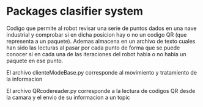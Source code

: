 # Packages clasifier system
Codigo que permite al robot revisar una serie de puntos dados en una nave industrial y comprobar si en dicha posicion hay o no un codigo QR (que representa a un paquete). Ademas almacena en un archivo de texto cuales han sido las lecturas al pasar por cada punto de forma que se puede conocer si en cada una de las iteraciones del robot habia o no habia un paquete en ese punto.

El archivo clienteModeBase.py corresponde al movimiento y tratamiento de la informacion

El archivo QRcodereader.py corresponde a la lectura de codigos QR desde la camara y el envio de su informacion a un topic

